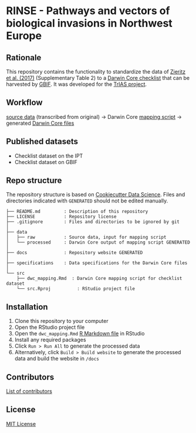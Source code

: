 # RINSE - Pathways and vectors of biological invasions in Northwest Europe

## Rationale

This repository contains the functionality to standardize the data of [Zieritz et al. (2017)](https://doi.org/10.1007/s10530-016-1278-z) (Supplementary Table 2) to a [Darwin Core checklist](https://www.gbif.org/dataset-classes) that can be harvested by [GBIF](http://www.gbif.org). It was developed for the [TrIAS project](http://trias-project.be).

## Workflow

[source data](https://github.com/trias-project/rinse-pathways-checklist/blob/master/data/raw/copy_of_10530_2016_1278_MOESM2_ESM.xlsx) (transcribed from original) → Darwin Core [mapping script](http://trias-project.github.io/rinse-pathways-checklist/dwc_mapping.html) → generated [Darwin Core files](https://github.com/trias-project/rinse-pathways-checklist/blob/master/data/processed)

## Published datasets

* Checklist dataset on the IPT
* Checklist dataset on GBIF

## Repo structure

The repository structure is based on [Cookiecutter Data Science](http://drivendata.github.io/cookiecutter-data-science/). Files and directories indicated with `GENERATED` should not be edited manually.

```
├── README.md         : Description of this repository
├── LICENSE           : Repository license
├── .gitignore        : Files and directories to be ignored by git
│
├── data
│   ├── raw           : Source data, input for mapping script
│   └── processed     : Darwin Core output of mapping script GENERATED
│
├── docs              : Repository website GENERATED
│
├── specifications    : Data specifications for the Darwin Core files
│
└── src
    ├── dwc_mapping.Rmd  : Darwin Core mapping script for checklist dataset
    └── src.Rproj          : RStudio project file
```

## Installation

1. Clone this repository to your computer
2. Open the RStudio project file
3. Open the `dwc_mapping.Rmd` [R Markdown file](https://rmarkdown.rstudio.com/) in RStudio
4. Install any required packages
5. Click `Run > Run All` to generate the processed data
6. Alternatively, click `Build > Build website` to generate the processed data and build the website in `/docs`

## Contributors

[List of contributors](https://github.com/trias-project/rinse-pathways-checklist/contributors)

## License

[MIT License](https://github.com/trias-project/rinse-pathways-checklist/blob/master/LICENSE)
